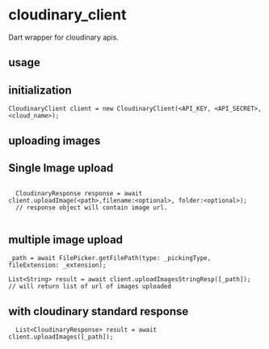 # cloudinary_client

Dart wrapper for cloudinary apis.

## usage 

## initialization
```
CloudinaryClient client = new CloudinaryClient(<API_KEY, <API_SECRET>, <cloud_name>);
```

## uploading images

## Single Image upload
```
 
  CloudinaryResponse response = await client.uploadImage(<path>,filename:<optional>, folder:<optional>);
  // response object will contain image url.
  
```


## multiple image upload
```
_path = await FilePicker.getFilePath(type: _pickingType, fileExtension: _extension);

List<String> result = await client.uploadImagesStringResp([_path]);
// will return list of url of images uploaded
```

## with cloudinary standard response 

```
  List<CloudinaryResponse> result = await client.uploadImages([_path]);
```
